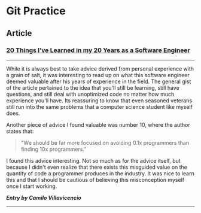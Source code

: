# Git Practice
## Article
### [20 Things I’ve Learned in my 20 Years as a Software Engineer](https://www.simplethread.com/20-things-ive-learned-in-my-20-years-as-a-software-engineer/)

---

While it is always best to take advice derived from personal experience with a grain of salt, it was interesting to read up on what this software engineer deemed valuable after his years of experience in the field. The general gist of the article pertained to the idea that you'll still be learning, still have questions, and still deal with unoptimized code no matter how much experience you'll have. Its reassuring to know that even seasoned veterans still run into the same problems that a computer science student like myself does.

Another piece of advice I found valuable was number 10, where the author states that:

>"We should be far more focused on avoiding 0.1x programmers than finding 10x programmers." 

I found this advice interesting. Not so much as for the advice itself, but because I didn't even realize that there exists this misguided value on the quantity of code a programmer produces in the industry. It was nice to learn this and that I should be cautious of believing this misconception myself once I start working.

***Entry by Camilo Villavicencio***

---

